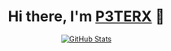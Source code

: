 <p>
  <h1 align="center">
    <b>Hi there, I'm <a href="https://p3terx.com">P3TERX</a> 👋</b>
  </h1>
</p>

<p align="center">
  <a href="https://github.com/P3TERX">
    <img alt="GitHub Stats" src="https://github-readme-stats.vercel.app/api?username=P3TERX&hide=issues&hide_title=true&include_all_commits=true&bg_color=30,e96443,904e95&title_color=fff&text_color=fff" />
    </a>
</p>
